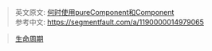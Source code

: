 >英文原文: [何时使用pureComponent和Component](https://codeburst.io/when-to-use-component-or-purecomponent-a60cfad01a81)    
参考中文: https://segmentfault.com/a/1190000014979065

>[生命周期](https://blog.hhking.cn/2018/09/18/react-lifecycle-change/)
